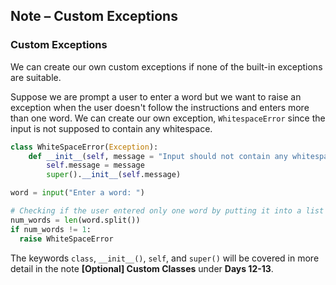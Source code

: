 ## Note – Custom Exceptions

### Custom Exceptions

We can create our own custom exceptions if none of the built-in exceptions are suitable.

Suppose we are prompt a user to enter a word but we want to raise an exception when the user doesn't follow the instructions and enters more than one word. We can create our own exception, `WhitespaceError` since the input is not supposed to contain any whitespace.

```python
class WhiteSpaceError(Exception):
    def __init__(self, message = "Input should not contain any whitespace."):
        self.message = message
        super().__init__(self.message)

word = input("Enter a word: ")

# Checking if the user entered only one word by putting it into a list split on whitespace
num_words = len(word.split())
if num_words != 1:
  raise WhiteSpaceError
```

The keywords `class`, `__init__()`, `self`, and `super()` will be covered in more detail in the note **[Optional] Custom Classes** under **Days 12-13**.
